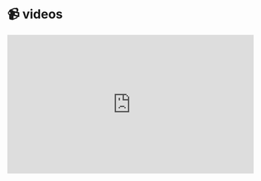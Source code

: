 # 📹 videos
<iframe width="560" height="315" src="https://www.youtube.com/embed/_tswi3rt5y0" frameborder="0" allow="accelerometer; autoplay; clipboard-write; encrypted-media; gyroscope; picture-in-picture" allowfullscreen></iframe>